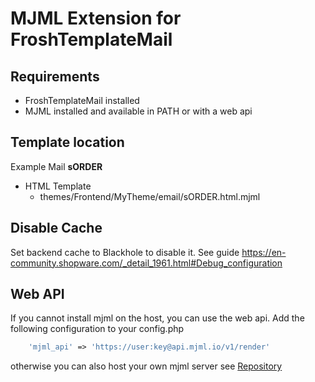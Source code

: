 # MJML Extension for FroshTemplateMail

## Requirements

* FroshTemplateMail installed
* MJML installed and available in PATH or with a web api

## Template location

Example Mail **sORDER**

* HTML Template
  * themes/Frontend/MyTheme/email/sORDER.html.mjml

## Disable Cache

Set backend cache to Blackhole to disable it. See guide https://en-community.shopware.com/_detail_1961.html#Debug_configuration

## Web API

If you cannot install mjml on the host, you can use the web api. Add the following configuration to your config.php

```php
    'mjml_api' => 'https://user:key@api.mjml.io/v1/render'
```

otherwise you can also host your own mjml server see [Repository](https://github.com/shyim/mjml-server)
